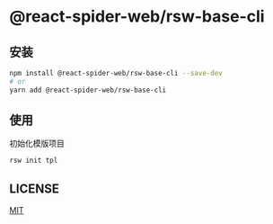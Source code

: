 # @react-spider-web/rsw-base-cli

## 安装

```bash
npm install @react-spider-web/rsw-base-cli --save-dev
# or
yarn add @react-spider-web/rsw-base-cli

```

## 使用

初始化模版项目

```bash
rsw init tpl  
```

## LICENSE

[MIT](https://en.wikipedia.org/wiki/MIT_License)
